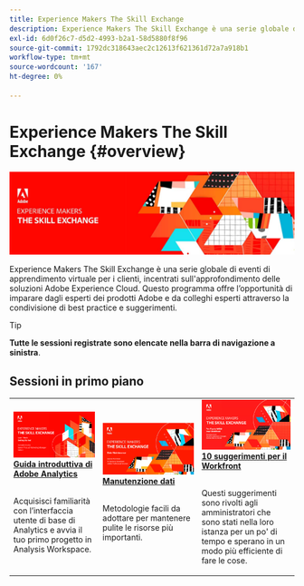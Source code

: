 ```yaml
---
title: Experience Makers The Skill Exchange
description: Experience Makers The Skill Exchange è una serie globale di eventi di apprendimento virtuale per i clienti, incentrati sull'approfondimento delle soluzioni Adobe Experience Cloud.
exl-id: 6d0f26c7-d5d2-4993-b2a1-58d5880f8f96
source-git-commit: 1792dc318643aec2c12613f621361d72a7a918b1
workflow-type: tm+mt
source-wordcount: '167'
ht-degree: 0%

---
```


# Experience Makers The Skill Exchange {#overview}

<img alt="Experience Makers The Skill Exchange" src="./assets/skill-exchange.png" />

Experience Makers The Skill Exchange è una serie globale di eventi di apprendimento virtuale per i clienti, incentrati sull&#39;approfondimento delle soluzioni Adobe Experience Cloud. Questo programma offre l’opportunità di imparare dagli esperti dei prodotti Adobe e da colleghi esperti attraverso la condivisione di best practice e suggerimenti.

>[!TIP]
>
>**Tutte le sessioni registrate sono elencate nella barra di navigazione a sinistra**.

<div id="recs-overview-body-1"></div>
<div id="recs-overview-body-2"></div>
<div id="recs-overview-body-3"></div>
<div id="recs-overview-body-4"></div>
<div id="recs-overview-body-5"></div>
<div id="recs-overview-body-6"></div>

<div id="past-events">


</div>

## Sessioni in primo piano

<table>
  <tr>
   <td>
      <a href="analytics/jun2021/getting-started.md">
      <img alt="Guida introduttiva di Analytics" src="./assets/analytics-getting-started.png"/>
      </a>
      <div>
         <a href="analytics/jun2021/getting-started.md"><strong>Guida introduttiva di Adobe Analytics</strong></a>
<!---         <br/><em>foo</em> -->
      </div>
      <p>
        <br/>
         Acquisisci familiarità con l’interfaccia utente di base di Analytics e avvia il tuo primo progetto in Analysis Workspace.
      </p>
    </td>
   <td>
      <a href="marketo/feb2022/data-maintenance.md">
      <img alt="Manutenzione dati" src="./assets/data-maintenance.png"/>
      </a>
      <div>
         <a href="marketo/feb2022/data-maintenance.md"><strong>Manutenzione dati</strong></a>
<!---         <br/><em>foo</em> -->
      </div>
      <p>
        <br/>
         Metodologie facili da adottare per mantenere pulite le risorse più importanti.
      </p>
    </td>
   <td>
      <a href="workfront/apr2022/ten-tips.md">
      <img alt="10 suggerimenti per il Workfront" src="./assets/workfront-10-tips.png"/>
      </a>
      <div>
         <a href="workfront/apr2022/ten-tips.md"><strong>10 suggerimenti per il Workfront</strong></a>
<!---         <br/><em>foo</em> -->
      </div>
      <p>
        <br/>
         Questi suggerimenti sono rivolti agli amministratori che sono stati nella loro istanza per un po' di tempo e sperano in un modo più efficiente di fare le cose.
      </p>
    </td>
  </tr>
</table>
